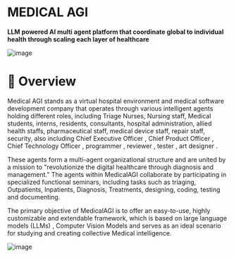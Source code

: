 # **MEDICAL AGI**

**LLM powered AI multi agent platform that coordinate global to individual health through scaling each layer of healthcare**

![image](https://github.com/LifestyleCorp/Medical-AGI/assets/79331747/8e0666c0-331f-4ca3-b1ae-05f5293b5b09)

# **📖 Overview**

Medical AGI stands as a virtual hospital environment and medical software development company that operates through various intelligent agents holding different roles, including  Triage Nurses, Nursing staff, Medical students, interns, residents, consultants, hospital administration, allied health staffs, pharmaceutical staff, medical device staff, repair staff, security, also including Chief Executive Officer , Chief Product Officer , Chief Technology Officer , programmer , reviewer , tester , art designer  . 

These agents form a multi-agent organizational structure and are united by a mission to "revolutionize the digital healthcare through diagnosis and management." The agents within MedicalAGI collaborate by participating in specialized functional seminars, including tasks such as triaging, Outpatients, Inpatients, Diagnosis, Treatments, designing, coding, testing and documenting.

The primary objective of MedicalAGI is to offer an easy-to-use, highly customizable and extendable framework, which is based on large language models (LLMs) , Computer Vision Models and serves as an ideal scenario for studying and creating collective Medical intelligence.

![image](https://github.com/LifestyleCorp/Medical-AGI/assets/79331747/28959c7e-55fb-4a0e-b9ad-d9e5ee4af5b0)
